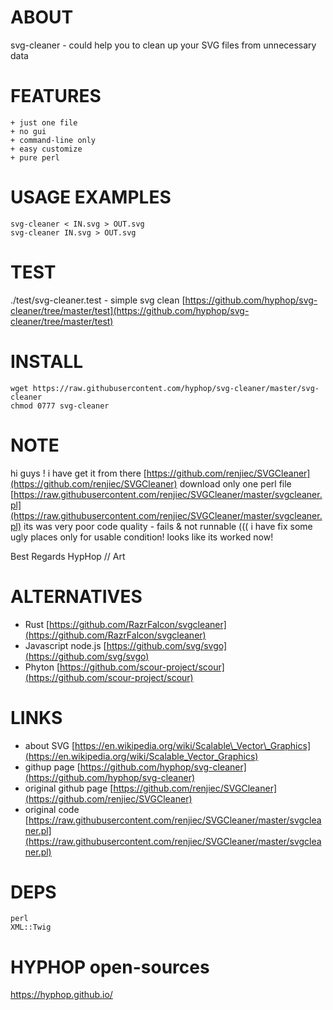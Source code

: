 # ABOUT

svg-cleaner - could help you to clean up your SVG files from unnecessary data

# FEATURES

    + just one file 
    + no gui
    + command-line only
    + easy customize
    + pure perl

# USAGE EXAMPLES

    svg-cleaner < IN.svg > OUT.svg
    svg-cleaner IN.svg > OUT.svg

# TEST

./test/svg-cleaner.test - simple svg clean [https://github.com/hyphop/svg-cleaner/tree/master/test](https://github.com/hyphop/svg-cleaner/tree/master/test)

# INSTALL

    wget https://raw.githubusercontent.com/hyphop/svg-cleaner/master/svg-cleaner
    chmod 0777 svg-cleaner

# NOTE

hi guys !
i have get it from there 
[https://github.com/renjiec/SVGCleaner](https://github.com/renjiec/SVGCleaner)
download only one perl file
[https://raw.githubusercontent.com/renjiec/SVGCleaner/master/svgcleaner.pl](https://raw.githubusercontent.com/renjiec/SVGCleaner/master/svgcleaner.pl)
its was very poor code quality - fails & not runnable (((
i have fix some ugly places only for usable condition!
looks like its worked now!

Best Regards HypHop // Art

# ALTERNATIVES

- Rust 
[https://github.com/RazrFalcon/svgcleaner](https://github.com/RazrFalcon/svgcleaner)
- Javascript node.js
[https://github.com/svg/svgo](https://github.com/svg/svgo)
- Phyton
[https://github.com/scour-project/scour](https://github.com/scour-project/scour)

# LINKS

- about SVG
[https://en.wikipedia.org/wiki/Scalable\_Vector\_Graphics](https://en.wikipedia.org/wiki/Scalable_Vector_Graphics)
- githup page
[https://github.com/hyphop/svg-cleaner](https://github.com/hyphop/svg-cleaner)
- original github page
[https://github.com/renjiec/SVGCleaner](https://github.com/renjiec/SVGCleaner)
- original code
[https://raw.githubusercontent.com/renjiec/SVGCleaner/master/svgcleaner.pl](https://raw.githubusercontent.com/renjiec/SVGCleaner/master/svgcleaner.pl)

# DEPS

    perl
    XML::Twig

# HYPHOP open-sources

https://hyphop.github.io/
